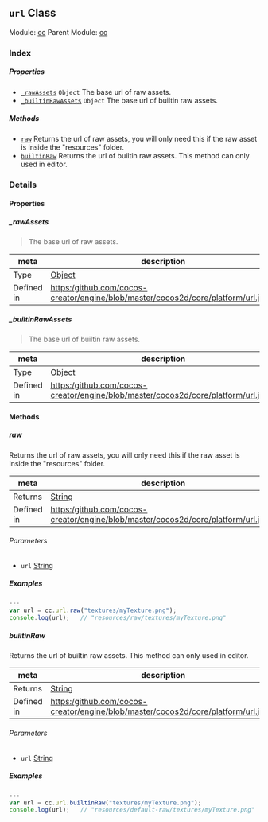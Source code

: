 ## `url` Class



Module: [cc](../modules/cc.md)
Parent Module: [cc](../modules/cc.md)





### Index

##### Properties

  - [`_rawAssets`](#rawassets) `Object` The base url of raw assets.
  - [`_builtinRawAssets`](#builtinrawassets) `Object` The base url of builtin raw assets.



##### Methods

  - [`raw`](#raw) Returns the url of raw assets, you will only need this if the raw asset is inside the "resources" folder.
  - [`builtinRaw`](#builtinraw) Returns the url of builtin raw assets. This method can only used in editor.



### Details


#### Properties


##### _rawAssets

> The base url of raw assets.

| meta | description |
|------|-------------|
| Type | <a href="https://developer.mozilla.org/en/JavaScript/Reference/Global_Objects/Object" class="crosslink external" target="_blank">Object</a> |
| Defined in | [https:/github.com/cocos-creator/engine/blob/master/cocos2d/core/platform/url.js:38](https:/github.com/cocos-creator/engine/blob/master/cocos2d/core/platform/url.js#L38) |



##### _builtinRawAssets

> The base url of builtin raw assets.

| meta | description |
|------|-------------|
| Type | <a href="https://developer.mozilla.org/en/JavaScript/Reference/Global_Objects/Object" class="crosslink external" target="_blank">Object</a> |
| Defined in | [https:/github.com/cocos-creator/engine/blob/master/cocos2d/core/platform/url.js:46](https:/github.com/cocos-creator/engine/blob/master/cocos2d/core/platform/url.js#L46) |






<!-- Method Block -->
#### Methods


##### raw

Returns the url of raw assets, you will only need this if the raw asset is inside the "resources" folder.

| meta | description |
|------|-------------|
| Returns | <a href="https://developer.mozilla.org/en/JavaScript/Reference/Global_Objects/String" class="crosslink external" target="_blank">String</a> 
| Defined in | [https:/github.com/cocos-creator/engine/blob/master/cocos2d/core/platform/url.js:66](https:/github.com/cocos-creator/engine/blob/master/cocos2d/core/platform/url.js#L66) |

###### Parameters
- `url` <a href="https://developer.mozilla.org/en/JavaScript/Reference/Global_Objects/String" class="crosslink external" target="_blank">String</a> 

##### Examples

```js
---
var url = cc.url.raw("textures/myTexture.png");
console.log(url);   // "resources/raw/textures/myTexture.png"

```

##### builtinRaw

Returns the url of builtin raw assets. This method can only used in editor.

| meta | description |
|------|-------------|
| Returns | <a href="https://developer.mozilla.org/en/JavaScript/Reference/Global_Objects/String" class="crosslink external" target="_blank">String</a> 
| Defined in | [https:/github.com/cocos-creator/engine/blob/master/cocos2d/core/platform/url.js:94](https:/github.com/cocos-creator/engine/blob/master/cocos2d/core/platform/url.js#L94) |

###### Parameters
- `url` <a href="https://developer.mozilla.org/en/JavaScript/Reference/Global_Objects/String" class="crosslink external" target="_blank">String</a> 

##### Examples

```js
---
var url = cc.url.builtinRaw("textures/myTexture.png");
console.log(url);   // "resources/default-raw/textures/myTexture.png"

```



